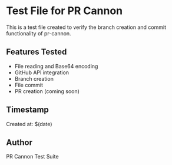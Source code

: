 # Test File for PR Cannon

This is a test file created to verify the branch creation and commit functionality of pr-cannon.

## Features Tested

- File reading and Base64 encoding
- GitHub API integration
- Branch creation
- File commit
- PR creation (coming soon)

## Timestamp

Created at: $(date)

## Author

PR Cannon Test Suite
